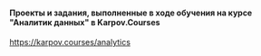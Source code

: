 #### Проекты и задания, выполненные в ходе обучения на курсе "Аналитик данных" в Karpov.Courses
https://karpov.courses/analytics
